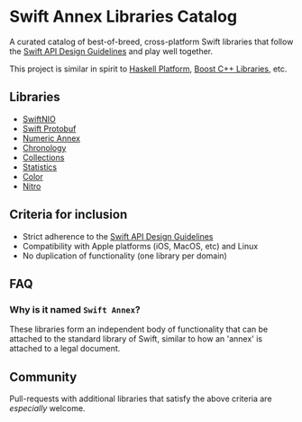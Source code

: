 # Swift Annex Libraries Catalog

A curated catalog of best-of-breed, cross-platform Swift libraries that follow the
[Swift API Design Guidelines](https://swift.org/documentation/api-design-guidelines/)
and play well together.

This project is similar in spirit to [Haskell Platform](https://www.haskell.org/platform/contents.html),
[Boost C++ Libraries](https://www.boost.org/doc/libs/), etc.

## Libraries

* [SwiftNIO](https://github.com/apple/swift-nio)
* [Swift Protobuf](https://github.com/apple/swift-protobuf)
* [Numeric Annex](https://github.com/xwu/NumericAnnex)
* [Chronology](https://github.com/davedelong/Chronology)
* [Collections](https://github.com/reizu/swift-collections)
* [Statistics](https://github.com/reizu/swift-statistics)
* [Color](https://github.com/reizu/swift-color)
* [Nitro](https://github.com/reizu/swift-nitro)

## Criteria for inclusion

* Strict adherence to the [Swift API Design Guidelines](https://swift.org/documentation/api-design-guidelines/)
* Compatibility with Apple platforms (iOS, MacOS, etc) and Linux
* No duplication of functionality (one library per domain)

## FAQ

### Why is it named `Swift Annex`?

These libraries form an independent body of functionality that can be attached to the standard library of Swift, similar to how an 'annex' is attached to a legal document.

## Community

Pull-requests with additional libraries that satisfy the above criteria are
_especially_ welcome.

